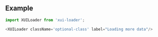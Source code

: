 ## Example
```js
import XUILoader from 'xui-loader';

<XUILoader className='optional-class' label="Loading more data"/>
```
